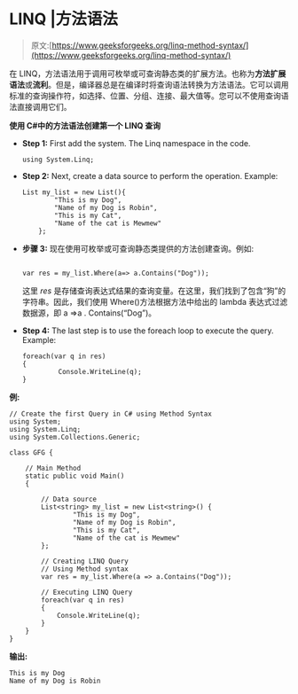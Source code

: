 # LINQ |方法语法

> 原文:[https://www.geeksforgeeks.org/linq-method-syntax/](https://www.geeksforgeeks.org/linq-method-syntax/)

在 LINQ，方法语法用于调用可枚举或可查询静态类的扩展方法。也称为**方法扩展语法**或**流利**。但是，编译器总是在编译时将查询语法转换为方法语法。它可以调用标准的查询操作符，如选择、位置、分组、连接、最大值等。您可以不使用查询语法直接调用它们。

**使用 C#中的方法语法创建第一个 LINQ 查询**

*   **Step 1:** First add the system. The Linq namespace in the code.

    ```
    using System.Linq;
    ```

*   **Step 2:** Next, create a data source to perform the operation. Example:

    ```
    List my_list = new List(){
            "This is my Dog",
            "Name of my Dog is Robin",
            "This is my Cat",
            "Name of the cat is Mewmew"
        };

    ```

*   **步骤 3:** 现在使用可枚举或可查询静态类提供的方法创建查询。例如:

    ```

    var res = my_list.Where(a=> a.Contains("Dog"));

    ```

    这里 *res* 是存储查询表达式结果的查询变量。在这里，我们找到了包含“狗”的字符串。因此，我们使用 Where()方法根据方法中给出的 lambda 表达式过滤数据源，即 a =>a . Contains(“Dog”)。

*   **Step 4:** The last step is to use the foreach loop to execute the query. Example:

    ```
    foreach(var q in res)
    {
             Console.WriteLine(q);
    }

    ```

**例:**

```
// Create the first Query in C# using Method Syntax
using System;
using System.Linq;
using System.Collections.Generic;

class GFG {

    // Main Method
    static public void Main()
    {

        // Data source
        List<string> my_list = new List<string>() {
                "This is my Dog",
                "Name of my Dog is Robin",
                "This is my Cat",
                "Name of the cat is Mewmew"
        };

        // Creating LINQ Query
        // Using Method syntax
        var res = my_list.Where(a => a.Contains("Dog"));

        // Executing LINQ Query
        foreach(var q in res)
        {
            Console.WriteLine(q);
        }
    }
}
```

**输出:**

```
This is my Dog
Name of my Dog is Robin

```